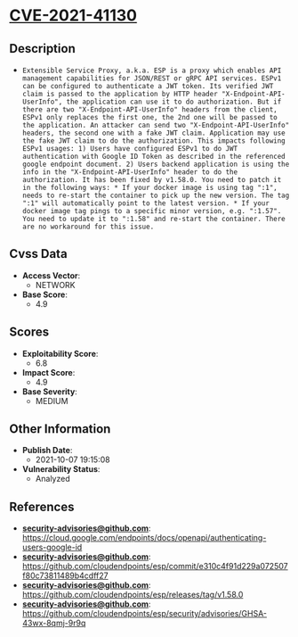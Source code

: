 
# [CVE-2021-41130](https://cloud.google.com/endpoints/docs/openapi/authenticating-users-google-id)

## Description

- `Extensible Service Proxy, a.k.a. ESP is a proxy which enables API management capabilities for JSON/REST or gRPC API services. ESPv1 can be configured to authenticate a JWT token. Its verified JWT claim is passed to the application by HTTP header "X-Endpoint-API-UserInfo", the application can use it to do authorization. But if there are two "X-Endpoint-API-UserInfo" headers from the client, ESPv1 only replaces the first one, the 2nd one will be passed to the application. An attacker can send two "X-Endpoint-API-UserInfo" headers, the second one with a fake JWT claim. Application may use the fake JWT claim to do the authorization. This impacts following ESPv1 usages: 1) Users have configured ESPv1 to do JWT authentication with Google ID Token as described in the referenced google endpoint document. 2) Users backend application is using the info in the "X-Endpoint-API-UserInfo" header to do the authorization. It has been fixed by v1.58.0. You need to patch it in the following ways: * If your docker image is using tag ":1", needs to re-start the container to pick up the new version. The tag ":1" will automatically point to the latest version. * If your docker image tag pings to a specific minor version, e.g. ":1.57". You need to update it to ":1.58" and re-start the container. There are no workaround for this issue.`

## Cvss Data

- **Access Vector**:
  - NETWORK
- **Base Score**:
  - 4.9

## Scores

- **Exploitability Score**:
  - 6.8
- **Impact Score**:
  - 4.9
- **Base Severity**:
  - MEDIUM

## Other Information

- **Publish Date**:
  - 2021-10-07 19:15:08
- **Vulnerability Status**:
  - Analyzed

## References

- **security-advisories@github.com**: https://cloud.google.com/endpoints/docs/openapi/authenticating-users-google-id
- **security-advisories@github.com**: https://github.com/cloudendpoints/esp/commit/e310c4f91d229a072507f80c73811489b4cdff27
- **security-advisories@github.com**: https://github.com/cloudendpoints/esp/releases/tag/v1.58.0
- **security-advisories@github.com**: https://github.com/cloudendpoints/esp/security/advisories/GHSA-43wx-8qmj-9r9q
